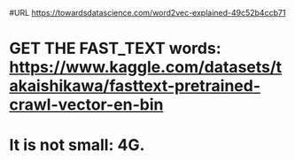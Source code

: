 #URL
https://towardsdatascience.com/word2vec-explained-49c52b4ccb71


# GET THE FAST_TEXT words: https://www.kaggle.com/datasets/takaishikawa/fasttext-pretrained-crawl-vector-en-bin 
# It is not small: 4G. 
